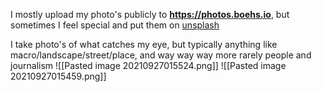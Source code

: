 I mostly upload my photo's publicly to **https://photos.boehs.io**, but sometimes I feel special and put them on [unsplash](https://unsplash.com/@ezn)

I take photo's of what catches my eye, but typically anything like macro/landscape/street/place, and way way way more rarely people and journalism
![[Pasted image 20210927015524.png]]
![[Pasted image 20210927015459.png]]
